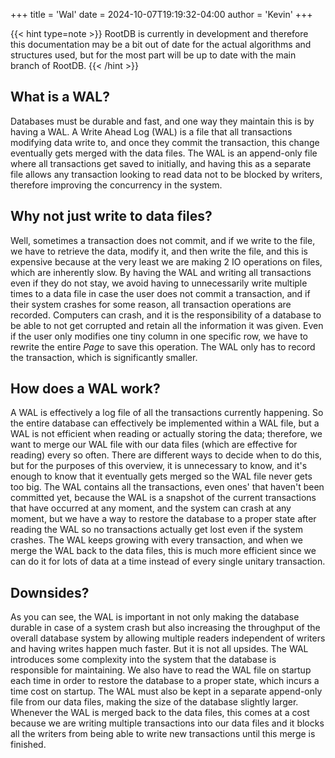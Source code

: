 +++
title = 'Wal'
date = 2024-10-07T19:19:32-04:00
author = 'Kevin'
+++

{{< hint type=note >}}
RootDB is currently in development and therefore this documentation may be a bit out of date for the actual algorithms and structures used, but for the most part will be up to date with the main branch of RootDB.
{{< /hint >}}

## What is a WAL?

Databases must be durable and fast, and one way they maintain this is by having a WAL. A Write Ahead Log (WAL) is a file that all transactions modifying data write to, and once they commit the transaction, this change eventually gets merged with the data files. The WAL is an append-only file where all transactions get saved to initially, and having this as a separate file allows any transaction looking to read data not to be blocked by writers, therefore improving the concurrency in the system.

## Why not just write to data files?

Well, sometimes a transaction does not commit, and if we write to the file, we have to retrieve the data, modify it, and then write the file, and this is expensive because at the very least we are making 2 IO operations on files, which are inherently slow. By having the WAL and writing all transactions even if they do not stay, we avoid having to unnecessarily write multiple times to a data file in case the user does not commit a transaction, and if their system crashes for some reason, all transaction operations are recorded. Computers can crash, and it is the responsibility of a database to be able to not get corrupted and retain all the information it was given. Even if the user only modifies one tiny column in one specific row, we have to rewrite the entire *Page* to save this operation. The WAL only has to record the transaction, which is significantly smaller.

## How does a WAL work?

A WAL is effectively a log file of all the transactions currently happening. So the entire database can effectively be implemented within a WAL file, but a WAL is not efficient when reading or actually storing the data; therefore, we want to merge our WAL file with our data files (which are effective for reading) every so often. There are different ways to decide when to do this, but for the purposes of this overview, it is unnecessary to know, and it's enough to know that it eventually gets merged so the WAL file never gets too big. The WAL contains all the transactions, even ones' that haven't been committed yet, because the WAL is a snapshot of the current transactions that have occurred at any moment, and the system can crash at any moment, but we have a way to restore the database to a proper state after reading the WAL so no transactions actually get lost even if the system crashes. The WAL keeps growing with every transaction, and when we merge the WAL back to the data files, this is much more efficient since we can do it for lots of data at a time instead of every single unitary transaction.

## Downsides?

As you can see, the WAL is important in not only making the database durable in case of a system crash but also increasing the throughput of the overall database system by allowing multiple readers independent of writers and having writes happen much faster. But it is not all upsides. The WAL introduces some complexity into the system that the database is responsible for maintaining. We also have to read the WAL file on startup each time in order to restore the database to a proper state, which incurs a time cost on startup. The WAL must also be kept in a separate append-only file from our data files, making the size of the database slightly larger. Whenever the WAL is merged back to the data files, this comes at a cost because we are writing multiple transactions into our data files and it blocks all the writers from being able to write new transactions until this merge is finished.